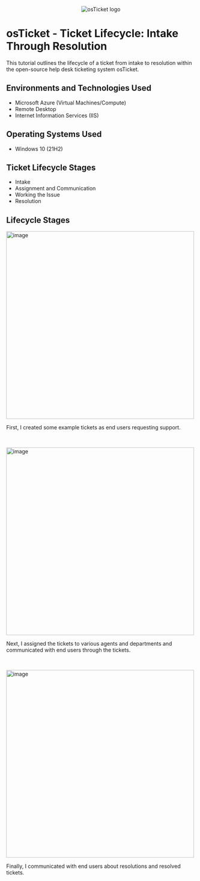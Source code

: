<p align="center">
<img src="https://i.imgur.com/Clzj7Xs.png" alt="osTicket logo"/>
</p>

<h1>osTicket - Ticket Lifecycle: Intake Through Resolution</h1>
This tutorial outlines the lifecycle of a ticket from intake to resolution within the open-source help desk ticketing system osTicket.<br />


<h2>Environments and Technologies Used</h2>

- Microsoft Azure (Virtual Machines/Compute)
- Remote Desktop
- Internet Information Services (IIS)

<h2>Operating Systems Used </h2>

- Windows 10</b> (21H2)

<h2>Ticket Lifecycle Stages</h2>

- Intake
- Assignment and Communication
- Working the Issue
- Resolution

<h2>Lifecycle Stages</h2>

<p>
<img width="500" alt="image" src="https://github.com/devinlanouette904/ticketlifecycle/assets/142081954/051978ba-e96e-40ee-9c22-9e0dda3a25c0">
</p>
<p>
First, I created some example tickets as end users requesting support. 
</p>
<br />

<p>
<img width="500" alt="image" src="https://github.com/devinlanouette904/ticketlifecycle/assets/142081954/46b5462f-518c-4fda-909d-4fdba25aada5">
</p>
<p>
Next, I assigned the tickets to various agents and departments and communicated with end users through the tickets. 
</p>
<br />

<p>
<img width="500" alt="image" src="https://github.com/devinlanouette904/ticketlifecycle/assets/142081954/6f54779e-35c0-49f1-9b9f-020247a3643c">
</p>
<p>
Finally, I communicated with end users about resolutions and resolved tickets. 
</p>
<br />
